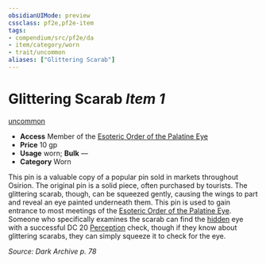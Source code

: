 ```yaml
---
obsidianUIMode: preview
cssclass: pf2e,pf2e-item
tags:
- compendium/src/pf2e/da
- item/category/worn
- trait/uncommon
aliases: ["Glittering Scarab"]
---
```

# Glittering Scarab *Item 1*  
[uncommon](/rules/traits/uncommon.md)  

- **Access** Member of the [Esoteric Order of the Palatine Eye](/compendium/setting/deities/esoteric-order-of-the-palatine-eye-logm.md)
- **Price** 10 gp
- **Usage** worn; **Bulk** —
- **Category** Worn

This pin is a valuable copy of a popular pin sold in markets throughout Osirion. The original pin is a solid piece, often purchased by tourists. The glittering scarab, though, can be squeezed gently, causing the wings to part and reveal an eye painted underneath them. This pin is used to gain entrance to most meetings of the [Esoteric Order of the Palatine Eye](/compendium/setting/deities/esoteric-order-of-the-palatine-eye-logm.md). Someone who specifically examines the scarab can find the [hidden](/rules/conditions.md#Hidden) eye with a successful DC 20 [Perception](/compendium/skills.md#Perception) check, though if they know about glittering scarabs, they can simply squeeze it to check for the eye.

*Source: Dark Archive p. 78*